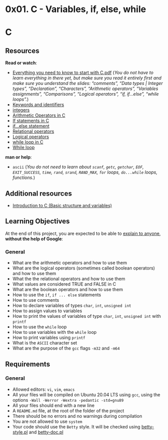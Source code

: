 # 0x01. C - Variables, if, else, while
# C

<div class="panel panel-default" id="project-description">
  <div class="panel-body">
    <h2>Resources</h2>

<p><strong>Read or watch</strong>:</p>

<ul>
<li><a href="/rltoken/PkAydT3D9u5pN3nPCAlNZQ" title="Everything you need to know to start with C.pdf" target="_blank">Everything you need to know to start with C.pdf</a> (<em>You do not have to learn everything in there yet, but make sure you read it entirely first and make sure you understand the slides: “comments”, “Data types | Integer types”, “Declaration”, “Characters”, “Arithmetic operators”, “Variables assignments”, “Comparisons”, “Logical operators”, “if, if…else”, “while loops”.</em>)</li>
<li><a href="/rltoken/58ThnAAxwJv5s_ceKMMPhw" title="Keywords and identifiers" target="_blank">Keywords and identifiers</a> </li>
<li><a href="/rltoken/2sXkmDiD7BF7pNIOxMQWFA" title="integers" target="_blank">integers</a> </li>
<li><a href="/rltoken/S-b9MN2iELhSEwCI093Vzw" title="Arithmetic Operators in C" target="_blank">Arithmetic Operators in C</a> </li>
<li><a href="/rltoken/usvxrTB3ko5kGTq48p5fSA" title="If statements in C" target="_blank">If statements in C</a> </li>
<li><a href="/rltoken/CU6mSX1qdZKOhDEgmToUGA" title="if...else statement" target="_blank">if…else statement</a> </li>
<li><a href="/rltoken/O1N-qacaTC-BHXm3Dp3eUA" title="Relational operators" target="_blank">Relational operators</a> </li>
<li><a href="/rltoken/TaX_y6ll4cRfxCrxG8ZuNQ" title="Logical operators" target="_blank">Logical operators</a> </li>
<li><a href="/rltoken/mwx2_bj3gIFEgCqdwdTp4w" title="while loop in C" target="_blank">while loop in C</a> </li>
<li><a href="/rltoken/MW4Ob-6JLWt7Zn6vZ0EsBw" title="While loop" target="_blank">While loop</a> </li>
</ul>

<p><strong>man or help</strong>:</p>

<ul>
<li><code>ascii</code> (<em>You do not need to learn about <code>scanf</code>, <code>getc</code>, <code>getchar</code>, <code>EOF</code>, <code>EXIT_SUCCESS</code>, <code>time</code>, <code>rand</code>, <code>srand</code>, <code>RAND_MAX</code>, <code>for</code> loops, <code>do...while</code> loops, functions.</em>)</li>
</ul>

<h2>Additional resources</h2>

<ul>
<li><a href="/rltoken/yBMqMN_7aGONB4QqW4L7Xg" title="Introduction to C (Basic structure and variables)" target="_blank">Introduction to C (Basic structure and variables)</a></li>
</ul>

<h2>Learning Objectives</h2>

<p>At the end of this project, you are expected to be able to <a href="/rltoken/qBrRkO5QsdzGun5FkaMooQ" title="explain to anyone" target="_blank">explain to anyone</a>, <strong>without the help of Google</strong>:</p>

<h3>General</h3>

<ul>
<li>What are the arithmetic operators and how to use them</li>
<li>What are the logical operators (sometimes called boolean operators) and how to use them</li>
<li>What the the relational operators and how to use them</li>
<li>What values are considered TRUE and FALSE in C</li>
<li>What are the boolean operators and how to use them</li>
<li>How to use the <code>if</code>, <code>if ... else</code> statements</li>
<li>How to use comments</li>
<li>How to declare variables of types <code>char</code>, <code>int</code>, <code>unsigned int</code></li>
<li>How to assign values to variables</li>
<li>How to print the values of variables of type <code>char</code>, <code>int</code>, <code>unsigned int</code> with <code>printf</code></li>
<li>How to use the <code>while</code> loop</li>
<li>How to use variables with the <code>while</code> loop</li>
<li>How to print variables using <code>printf</code></li>
<li>What is the <code>ASCII</code> character set</li>
<li>What are the purpose of the <code>gcc</code> flags <code>-m32</code> and <code>-m64</code></li>
</ul>


<h2>Requirements</h2>

<h3>General</h3>

<ul>
<li>Allowed editors: <code>vi</code>, <code>vim</code>, <code>emacs</code></li>
<li>All your files will be compiled on Ubuntu 20.04 LTS using <code>gcc</code>, using the options <code>-Wall -Werror -Wextra -pedantic -std=gnu89</code></li>
<li>All your files should end with a new line</li>
<li>A <code>README.md</code> file, at the root of the folder of the project</li>
<li>There should be no errors and no warnings during compilation</li>
<li>You are not allowed to use <code>system</code></li>
<li>Your code should use the <code>Betty</code> style. It will be checked using <a href="https://github.com/alx-tools/Betty/blob/master/betty-style.pl" title="betty-style.pl" target="_blank">betty-style.pl</a> and <a href="https://github.com/alx-tools/Betty/blob/master/betty-doc.pl" title="betty-doc.pl" target="_blank">betty-doc.pl</a></li>
</ul>

  </div>
</div>
